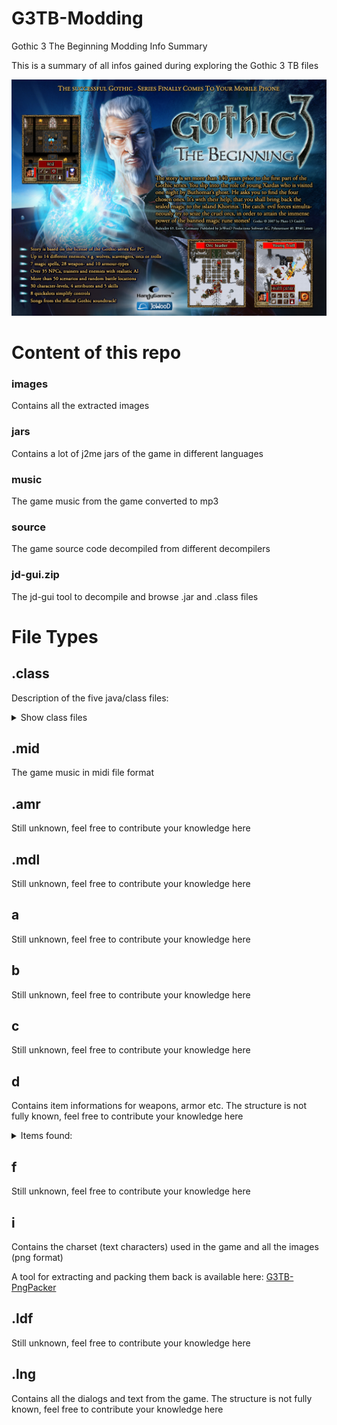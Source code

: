 # G3TB-Modding
Gothic 3 The Beginning Modding Info Summary

This is a summary of all infos gained during exploring the Gothic 3 TB files

![](files/cover.png)

# Content of this repo

### **images**
Contains all the extracted images

### **jars**
Contains a lot of j2me jars of the game in different languages

### **music**
The game music from the game converted to mp3

### **source**
The game source code decompiled from different decompilers

### **jd-gui.zip**
The jd-gui tool to decompile and browse .jar and .class files

# File Types

## **.class**
Description of the five java/class files:

<details>
  <summary>Show class files</summary>

- A.class
  - Still unknown, feel free to contribute your knowledge here
- B.class
  - Still unknown, feel free to contribute your knowledge here
- C.class
  - Still unknown, feel free to contribute your knowledge here
- D.class
  - Still unknown, feel free to contribute your knowledge here
- HG.class
  - Still unknown, feel free to contribute your knowledge here
</details>

## **.mid**
The game music in midi file format

## **.amr**
Still unknown, feel free to contribute your knowledge here

## **.mdl**
Still unknown, feel free to contribute your knowledge here

## **a**
Still unknown, feel free to contribute your knowledge here

## **b**
Still unknown, feel free to contribute your knowledge here

## **c**
Still unknown, feel free to contribute your knowledge here

## **d**
Contains item informations for weapons, armor etc.
The structure is not fully known, feel free to contribute your knowledge here

<details>
  <summary>Items found:</summary>

**Armor**
```
Jesbar's mail shirt (Offset: 13F0)
14 Strength needed 20
28 Prot Weapons 40
1E Prot Arrows 30
00
05DC Value 1500
0202
0A +10 Health
05 +5 Dexterity ?
05 +5 Dexterity ?
00
640F Icon


Chain mail (Offset: 13C1)
28 Strength needed 40
32 Prot Weapons 50
28 Prot Arrows 40
00
0294 Value 660
00
00
640F Icon


Plate mail (Offset: 13DD)
41 Strength needed 65
46 Prot Weapons 70
50 Prot Arrows 80
00
06F4 Value 1780
00
00
6410 Icon


Light plate mail (Offset: 13CF)
37 Strength needed 55
3C Prot Weapons 60
3C Prot Weapons 60
00
041A Value 1050
00
00
6410 Icon

Light diggers trousers (Offset: 136D)
00 Strength needed 0
05 Prot Weapons 0
00 Prot Weapons 0
00
0005 Value 5
00
00
640D Icon
```

**Weapons**
```
Knife (Offset and order of bytes unknown)
?? type one-handed weapon
05 Strength needed 0
0F Max Dmg 0F
0C Min Dmg 12
38 Hit Chance 56
64 Speed 100
0A Range 10
08 Critical hit 8
???? Icon
```

**Copy me to add new item types if you found some**
```
Still unknown, feel free to contribute your knowledge here
```
</details>

## **f**
Still unknown, feel free to contribute your knowledge here

## **i**
Contains the charset (text characters) used in the game and all the images (png format)

A tool for extracting and packing them back is available here: [G3TB-PngPacker](https://github.com/RednibCoding/G3TB-PngPacker)

## **.ldf**
Still unknown, feel free to contribute your knowledge here

## **.lng**
Contains all the dialogs and text from the game. The structure is not fully known, feel free to contribute your knowledge here
